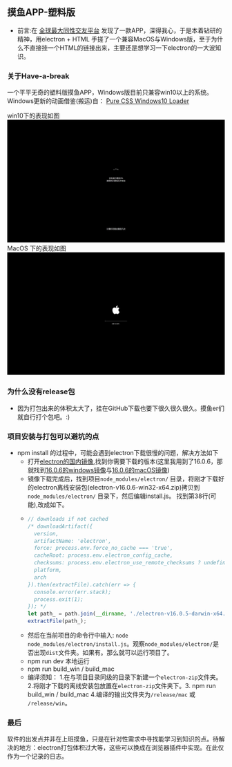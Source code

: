 ## 摸鱼APP-塑料版
- 前言:在 [全球最大同性交友平台](https://github.com/DinoChan/Loaf) 发现了一款APP，深得我心，于是本着钻研的精神，用electron + HTML 手搓了一个兼容MacOS与Windows版，至于为什么不直接挂一个HTML的链接出来，主要还是想学习一下electron的一大波知识。

### 关于Have-a-break
一个平平无奇的塑料版摸鱼APP，Windows版目前只兼容win10以上的系统。Windows更新的动画借鉴(搬运)自： [Pure CSS Windows10 Loader](https://codepen.io/feebaa/pen/PPrLQP)

win10下的表现如图
![](https://github.com/WannTonn/have-a-break/blob/master/src/assets/images/win.jpg?raw=true)
MacOS 下的表现如图
![](https://github.com/WannTonn/have-a-break/blob/master/src/assets/images/mac.jpg?raw=true)

### 为什么没有release包
- 因为打包出来的体积太大了，挂在GitHub下载也要下很久很久很久。摸鱼er们就自行打个包吧。:)
### 项目安装与打包可以避坑的点
- npm install 的过程中，可能会遇到electron下载很慢的问题，解决方法如下
  - 打开[electron的国内镜像](https://npm.taobao.org/mirrors/electron/),找到你需要下载的版本(这里我用到了16.0.6，那就找到[16.0.6的windows镜像](https://npm.taobao.org/mirrors/electron/16.0.6/electron-v16.0.6-win32-x64.zip)与[16.0.6的macOS镜像](https://npm.taobao.org/mirrors/electron/16.0.6/electron-v16.0.6-darwin-x64.zip))
  - 镜像下载完成后，找到项目`node_modules/electron/` 目录，将刚才下载好的electron离线安装包(electron-v16.0.6-win32-x64.zip)拷贝到`node_modules/electron/` 目录下，然后编辑install.js。 找到第38行(可能),改成如下。
  - ```javascript
    // downloads if not cached
    /* downloadArtifact({
      version,
      artifactName: 'electron',
      force: process.env.force_no_cache === 'true',
      cacheRoot: process.env.electron_config_cache,
      checksums: process.env.electron_use_remote_checksums ? undefined : require('./checksums.json'),
      platform,
      arch
    }).then(extractFile).catch(err => {
      console.error(err.stack);
      process.exit(1);
    }); */
    let path_ = path.join(__dirname, './electron-v16.0.5-darwin-x64.zip'); // 这里后面的zip名字要改成下载好的zip的文件名, 或者直接改成electron.zip。
    extractFile(path_);
    ```
  - 然后在当前项目的命令行中输入: `node node_modules/electron/install.js`。观察`node_modules/electron/`是否出现`dist`文件夹。如果有。那么就可以运行项目了。
  - npm run dev 本地运行
  - npm run build_win / build_mac
  - 编译须知： 1.在与项目目录同级的目录下新建一个`electron-zip`文件夹。2.将刚才下载的离线安装包放置在`electron-zip`文件夹下。3. npm run build_win / build_mac 4.编译的输出文件夹为`/release/mac` 或 `/release/win`。

### 最后
软件的出发点并非在上班摸鱼，只是在针对性需求中寻找能学习到知识的点。待解决的地方：electron打包体积过大等，这些可以换成在浏览器插件中实现。在此仅作为一个记录的日志。
